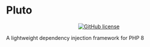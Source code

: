 # Pluto
<p style="text-align: center">
<a href="https://github.com/Nodeo-Development/pluto/blob/main/LICENSE"><img alt="GitHub license" src="https://img.shields.io/github/license/Nodeo-Development/pluto?style=flat-square"></a>
</p>

A lightweight dependency injection framework for PHP 8

